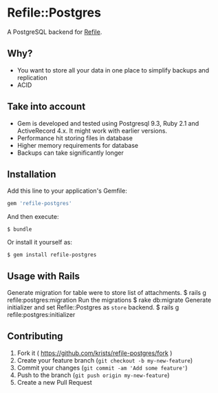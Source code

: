 # Refile::Postgres

A PostgreSQL backend for [Refile](https://github.com/elabs/refile).

## Why?

* You want to store all your data in one place to simplify backups and replication
* ACID

## Take into account

* Gem is developed and tested using Postgresql 9.3, Ruby 2.1 and ActiveRecord 4.x. It might work with earlier versions.
* Performance hit storing files in database
* Higher memory requirements for database
* Backups can take significantly longer

## Installation

Add this line to your application's Gemfile:

```ruby
gem 'refile-postgres'
```

And then execute:

    $ bundle

Or install it yourself as:

    $ gem install refile-postgres

## Usage with Rails

Generate migration for table were to store list of attachments.
    $ rails g refile:postgres:migration
Run the migrations
    $ rake db:migrate
Generate initializer and set Refile::Postgres as `store` backend.
    $ rails g refile:postgres:initializer

## Contributing

1. Fork it ( https://github.com/krists/refile-postgres/fork )
2. Create your feature branch (`git checkout -b my-new-feature`)
3. Commit your changes (`git commit -am 'Add some feature'`)
4. Push to the branch (`git push origin my-new-feature`)
5. Create a new Pull Request
